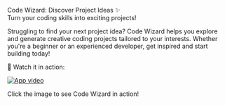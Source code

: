 Code Wizard: Discover Project Ideas ✨  
Turn your coding skills into exciting projects!

Struggling to find your next project idea? Code Wizard helps you explore and generate creative coding projects tailored to your interests. Whether you're a beginner or an experienced developer, get inspired and start building today!

🎥 Watch it in action:

[![App video](https://img.youtube.com/vi/_CU0ecKeGU8/0.jpg)](https://www.youtube.com/watch?v=_CU0ecKeGU8)

Click the image to see Code Wizard in action!